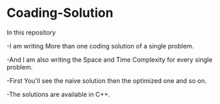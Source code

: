 # Coading-Solution

In this repository

-I am writing More than one coding solution of a single problem.

-And I am  also writing the Space and Time Complexity for every single problem.

-First You'll see the naive solution then the optimized one and so on.

-The solutions are available in C++.
